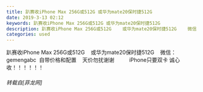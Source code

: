```yaml
---
title: 趴赛收iPhone Max 256G或512G 或华为mate20保时捷512G
date: 2019-3-13 02:12
keywords: 趴赛收iPhone Max 256G或512G 或华为mate20保时捷512G
description: 趴赛收iPhone Max 256G或512G    或华为mate20保时捷512G    微信：gemengabc  自带价格和配置    天价勿扰谢谢          iPhone只要双卡 诚心收！！！！！！
categories: used
---
```

<td class="t_f" id="postmessage_3213449">

趴赛收iPhone Max 256G或512G    或华为mate20保时捷512G    微信：gemengabc  自带价格和配置    天价勿扰谢谢          iPhone只要双卡 诚心收！！！！！！</td>
###### 转载自[菲龙网]